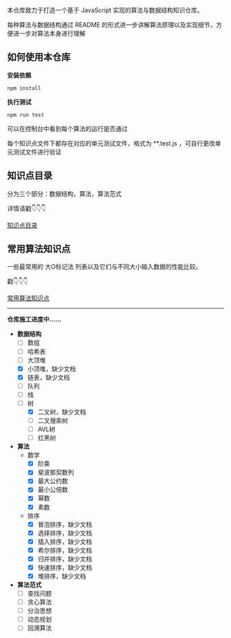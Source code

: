 本仓库致力于打造一个基于 JavaScript 实现的算法与数据结构知识仓库。

每种算法与数据结构通过 README 的形式进一步讲解算法原理以及实现细节，方便进一步对算法本身进行理解

## 如何使用本仓库

**安装依赖**
```
npm install
```
**执行测试**

```
npm run test
```
可以在控制台中看到每个算法的运行是否通过

每个知识点文件下都存在对应的单元测试文件，格式为 **.test.js ，可自行更改单元测试文件进行验证

## 知识点目录

分为三个部分：数据结构，算法，算法范式

详情请戳👇👇👇

[知识点目录](FileStructure.md)

## 常用算法知识点
一些最常用的 大O标记法 列表以及它们与不同大小输入数据的性能比较。

戳👇👇👇

[常用算法知识点](Informations.md)

---

**仓库施工进度中……**
- **数据结构**
  - [ ] 数组
  - [ ] 哈希表
  - [ ] 大顶堆
  - [x] 小顶堆，缺少文档
  - [x] 链表，缺少文档
  - [ ] 队列
  - [ ] 栈
  - [ ] 树
    - [x] 二叉树，缺少文档
    - [ ] 二叉搜索树
    - [ ] AVL树
    - [ ] 红黑树

- **算法**
  - 数学
    - [x] 阶乘
    - [x] 斐波那契数列
    - [x] 最大公约数
    - [x] 最小公倍数
    - [x] 幂数
    - [x] 素数
  - 排序
    - [x] 冒泡排序，缺少文档
    - [x] 选择排序，缺少文档
    - [x] 插入排序，缺少文档
    - [x] 希尔排序，缺少文档
    - [x] 归并排序，缺少文档
    - [x] 快速排序，缺少文档
    - [x] 堆排序，缺少文档

- **算法范式**
  - [ ] 查找问题
  - [ ] 贪心算法
  - [ ] 分治思想
  - [ ] 动态规划
  - [ ] 回溯算法